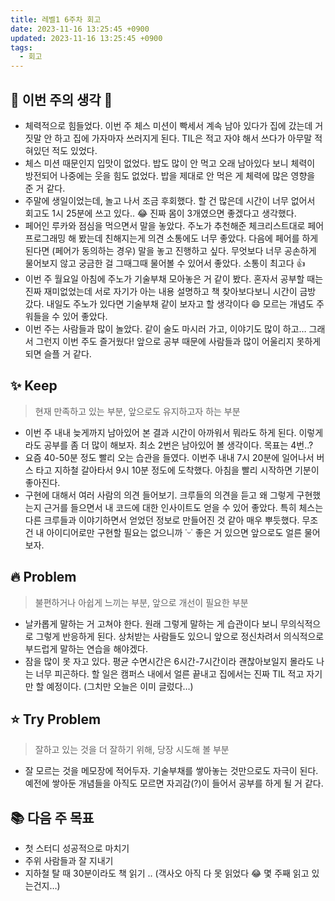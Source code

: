 ```yaml
---
title: 레벨1 6주차 회고
date: 2023-11-16 13:25:45 +0900
updated: 2023-11-16 13:25:45 +0900
tags:
  - 회고
---
```


## 🐧 이번 주의 생각 💭

- 체력적으로 힘들었다. 이번 주 체스 미션이 빡세서 계속 남아 있다가 집에 갔는데 거짓말 안 하고 집에 가자마자 쓰러지게 된다. TIL은 적고 자야 해서 쓰다가 아무말 적혀있던 적도 있었다.
- 체스 미션 때문인지 입맛이 없었다. 밥도 많이 안 먹고 오래 남아있다 보니 체력이 방전되어 나중에는 웃을 힘도 없었다. 밥을 제대로 안 먹은 게 체력에 많은 영향을 준 거 같다.
- 주말에 생일이었는데, 놀고 나서 조금 후회했다. 할 건 많은데 시간이 너무 없어서 회고도 1시 25분에 쓰고 있다.. 😂 진짜 몸이 3개였으면 좋겠다고 생각했다.
- 페어인 루카와 점심을 먹으면서 말을 놓았다. 주노가 추천해준 체크리스트대로 페어프로그래밍 해 봤는데 친해지는게 의견 소통에도 너무 좋았다. 다음에 페어를 하게 된다면 (페어가 동의하는 경우) 말을 놓고 진행하고 싶다. 무엇보다 너무 공손하게 물어보지 않고 궁금한 걸 그때그때 물어볼 수 있어서 좋았다. 소통이 최고다 👍
- 이번 주 월요일 아침에 주노가 기술부채 모아놓은 거 같이 봤다. 혼자서 공부할 때는 진짜 재미없었는데 서로 자기가 아는 내용 설명하고 책 찾아보다보니 시간이 금방 갔다. 내일도 주노가 있다면 기술부채 같이 보자고 할 생각이다 😄 모르는 개념도 주워들을 수 있어 좋았다.
- 이번 주는 사람들과 많이 놀았다. 같이 술도 마시러 가고, 이야기도 많이 하고… 그래서 그런지 이번 주도 즐거웠다! 앞으로 공부 때문에 사람들과 많이 어울리지 못하게 되면 슬플 거 같다.

## ✨ Keep

> 현재 만족하고 있는 부분, 앞으로도 유지하고자 하는 부분

- 이번 주 내내 늦게까지 남아있어 본 결과 시간이 아까워서 뭐라도 하게 된다. 이렇게라도 공부를 좀 더 많이 해보자. 최소 2번은 남아있어 볼 생각이다. 목표는 4번..?
- 요즘 40-50분 정도 빨리 오는 습관을 들였다. 이번주 내내 7시 20분에 일어나서 버스 타고 지하철 갈아타서 9시 10분 정도에 도착했다. 아침을 빨리 시작하면 기분이 좋아진다.
- 구현에 대해서 여러 사람의 의견 들어보기. 크루들의 의견을 듣고 왜 그렇게 구현했는지 근거를 들으면서 내 코드에 대한 인사이트도 얻을 수 있어 좋았다. 특히 체스는 다른 크루들과 이야기하면서 얻었던 정보로 만들어진 것 같아 매우 뿌듯했다. 무조건 내 아이디어로만 구현할 필요는 없으니까 ˙ᵕ˙ 좋은 거 있으면 앞으로도 얼른 물어보자.

## 🔥 Problem

> 불편하거나 아쉽게 느끼는 부분, 앞으로 개선이 필요한 부분

- 날카롭게 말하는 거 고쳐야 한다. 원래 그렇게 말하는 게 습관이다 보니 무의식적으로 그렇게 반응하게 된다. 상처받는 사람들도 있으니 앞으로 정신차려서 의식적으로 부드럽게 말하는 연습을 해야겠다.
- 잠을 많이 못 자고 있다. 평균 수면시간은 6시간-7시간이라 괜찮아보일지 몰라도 나는 너무 피곤하다. 할 일은 캠퍼스 내에서 얼른 끝내고 집에서는 진짜 TIL 적고 자기만 할 예정이다. (그치만 오늘은 이미 글렀다…)

## ⭐️ Try Problem

> 잘하고 있는 것을 더 잘하기 위해, 당장 시도해 볼 부분

- 잘 모르는 것을 메모장에 적어두자. 기술부채를 쌓아놓는 것만으로도 자극이 된다. 예전에 쌓아둔 개념들을 아직도 모르면 자괴감(?)이 들어서 공부를 하게 될 거 같다.

## 📚 다음 주 목표

- 첫 스터디 성공적으로 마치기
- 주위 사람들과 잘 지내기
- 지하철 탈 때 30분이라도 책 읽기 .. (객사오 아직 다 못 읽었다 😂 몇 주째 읽고 있는건지…)